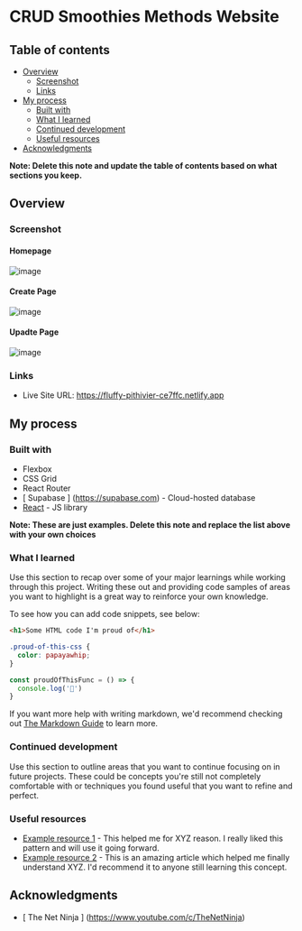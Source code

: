 # CRUD Smoothies Methods Website

## Table of contents

- [Overview](#overview)
  - [Screenshot](#screenshot)
  - [Links](#links)
- [My process](#my-process)
  - [Built with](#built-with)
  - [What I learned](#what-i-learned)
  - [Continued development](#continued-development)
  - [Useful resources](#useful-resources)
- [Acknowledgments](#acknowledgments)

**Note: Delete this note and update the table of contents based on what sections you keep.**

## Overview

### Screenshot

#### Homepage
![image](https://user-images.githubusercontent.com/47054385/199612157-9ca8cf43-d509-460e-b3dd-3d49d1a279e5.png)
#### Create Page
![image](https://user-images.githubusercontent.com/47054385/199612243-a6eb9b58-aaee-4180-b747-0a255a36bb63.png)
#### Upadte Page
![image](https://user-images.githubusercontent.com/47054385/199612397-ca90f6cd-e01f-48ee-86b3-ddb50cd150a4.png)

### Links

- Live Site URL: https://fluffy-pithivier-ce7ffc.netlify.app

## My process

### Built with
- Flexbox
- CSS Grid
- React Router
- [ Supabase ] (https://supabase.com) - Cloud-hosted database
- [React](https://reactjs.org/) - JS library


**Note: These are just examples. Delete this note and replace the list above with your own choices**

### What I learned

Use this section to recap over some of your major learnings while working through this project. Writing these out and providing code samples of areas you want to highlight is a great way to reinforce your own knowledge.

To see how you can add code snippets, see below:

```html
<h1>Some HTML code I'm proud of</h1>
```
```css
.proud-of-this-css {
  color: papayawhip;
}
```
```js
const proudOfThisFunc = () => {
  console.log('🎉')
}
```

If you want more help with writing markdown, we'd recommend checking out [The Markdown Guide](https://www.markdownguide.org/) to learn more.


### Continued development

Use this section to outline areas that you want to continue focusing on in future projects. These could be concepts you're still not completely comfortable with or techniques you found useful that you want to refine and perfect.

### Useful resources

- [Example resource 1](https://www.example.com) - This helped me for XYZ reason. I really liked this pattern and will use it going forward.
- [Example resource 2](https://www.example.com) - This is an amazing article which helped me finally understand XYZ. I'd recommend it to anyone still learning this concept.

## Acknowledgments
- [ The Net Ninja ] (https://www.youtube.com/c/TheNetNinja) 
